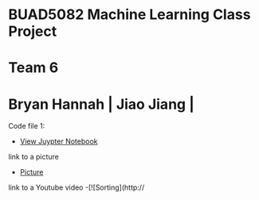
# BUAD5082 Machine Learning Class Project
# Team 6
# Bryan Hannah | Jiao Jiang |

Code file 1:
  - [View Juypter Notebook](ipynb.html)

link to a picture
  - [Picture](myPic.jpg)

link to a Youtube video
  -[![Sorting](http://
